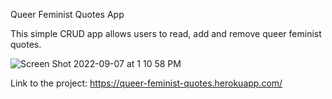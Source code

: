 Queer Feminist Quotes App 

This simple CRUD app allows users to read, add and remove queer feminist quotes. 

![Screen Shot 2022-09-07 at 1 10 58 PM](https://user-images.githubusercontent.com/89602993/188864928-3c2d62af-015d-40c2-85b6-a44c12e6ee3e.png)


Link to the project: https://queer-feminist-quotes.herokuapp.com/
